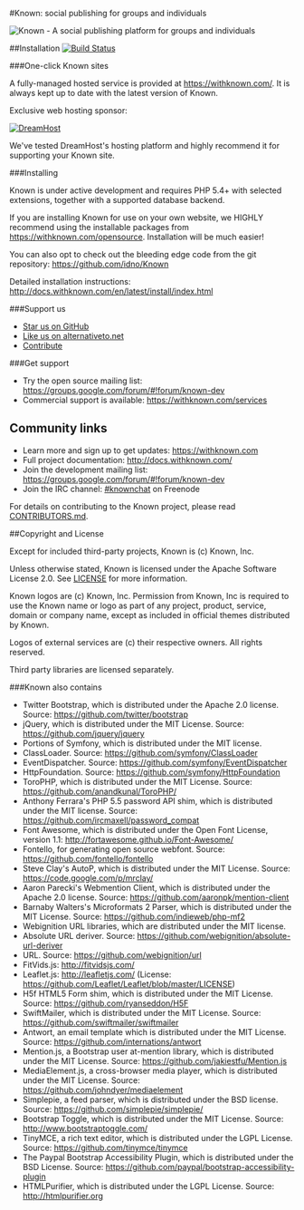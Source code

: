 #Known: social publishing for groups and individuals

![Known - A social publishing platform for groups and individuals](https://withknown.com/img/home/screens.png)

##Installation [![Build Status](https://travis-ci.org/idno/Known.svg?branch=master)](https://travis-ci.org/idno/Known)

###One-click Known sites

A fully-managed hosted service is provided at <https://withknown.com/>. It is always kept up to date with the latest
version of Known.

Exclusive web hosting sponsor:

[![DreamHost](https://withknown.com/img/sponsor_dh_small.jpg)](http://dreamhost.com/redir.cgi?promo=known595&url=promo/hosting595/&utm_source=known&utm_medium=banner&utm_content=sponsorshared595&utm_campaign=shared)

We've tested DreamHost's hosting platform and highly recommend it for supporting your Known site.

###Installing

Known is under active development and requires PHP 5.4+ with selected extensions, together with a supported database backend.

If you are installing Known for use on your own website, we HIGHLY recommend using the installable packages
from <https://withknown.com/opensource>. Installation will be much easier!

You can also opt to check out the bleeding edge code from the git repository: <https://github.com/idno/Known>

Detailed installation instructions: <http://docs.withknown.com/en/latest/install/index.html>

###Support us

* [Star us on GitHub](https://github.com/idno/known)
* [Like us on alternativeto.net](http://alternativeto.net/software/known/)
* [Contribute](CONTRIBUTORS.md)

###Get support

* Try the open source mailing list: <https://groups.google.com/forum/#!forum/known-dev>
* Commercial support is available: <https://withknown.com/services>

## Community links

* Learn more and sign up to get updates: <https://withknown.com>
* Full project documentation: <http://docs.withknown.com/>
* Join the development mailing list: <https://groups.google.com/forum/#!forum/known-dev>
* Join the IRC channel: [#knownchat](https://webchat.freenode.net/?channels=knownchat) on Freenode

For details on contributing to the Known project, please read [CONTRIBUTORS.md](CONTRIBUTORS.md).

##Copyright and License

Except for included third-party projects, Known is (c) Known, Inc.

Unless otherwise stated, Known is licensed under the Apache Software License 2.0. See [LICENSE](LICENSE) for more information.

Known logos are (c) Known, Inc. Permission from Known, Inc is required to use the Known name or logo as part of any
project, product, service, domain or company name, except as included in official themes distributed by Known.

Logos of external services are (c) their respective owners. All rights reserved.

Third party libraries are licensed separately.

###Known also contains

* Twitter Bootstrap, which is distributed under the Apache 2.0 license. Source: https://github.com/twitter/bootstrap
* jQuery, which is distributed under the MIT License. Source: https://github.com/jquery/jquery
* Portions of Symfony, which is distributed under the MIT license.
 * ClassLoader. Source: https://github.com/symfony/ClassLoader
 * EventDispatcher. Source: https://github.com/symfony/EventDispatcher
 * HttpFoundation. Source: https://github.com/symfony/HttpFoundation
* ToroPHP, which is distributed under the MIT License. Source: https://github.com/anandkunal/ToroPHP/
* Anthony Ferrara's PHP 5.5 password API shim, which is distributed under the MIT license. Source: https://github.com/ircmaxell/password_compat
* Font Awesome, which is distributed under the Open Font License, version 1.1: http://fortawesome.github.io/Font-Awesome/
* Fontello, for generating open source webfont. Source: https://github.com/fontello/fontello
* Steve Clay's AutoP, which is distributed under the MIT License. Source: https://code.google.com/p/mrclay/
* Aaron Parecki's Webmention Client, which is distributed under the Apache 2.0 license. Source: https://github.com/aaronpk/mention-client
* Barnaby Walters's Microformats 2 Parser, which is distributed under the MIT License. Source: https://github.com/indieweb/php-mf2
* Webignition URL libraries, which are distributed under the MIT license.
 * Absolute URL deriver. Source: https://github.com/webignition/absolute-url-deriver
 * URL. Source: https://github.com/webignition/url
* FitVids.js: http://fitvidsjs.com/
* Leaflet.js: http://leafletjs.com/ (License: https://github.com/Leaflet/Leaflet/blob/master/LICENSE)
* H5f HTML5 Form shim, which is distributed under the MIT License. Source: https://github.com/ryanseddon/H5F
* SwiftMailer, which is distributed under the MIT License. Source: https://github.com/swiftmailer/swiftmailer
* Antwort, an email template which is distributed under the MIT License. Source: https://github.com/internations/antwort
* Mention.js, a Bootstrap user at-mention library, which is distributed under the MIT License. Source: https://github.com/jakiestfu/Mention.js
* MediaElement.js, a cross-browser media player, which is distributed under the MIT License. Source: https://github.com/johndyer/mediaelement
* Simplepie, a feed parser, which is distributed under the BSD license. Source: https://github.com/simplepie/simplepie/
* Bootstrap Toggle, which is distributed under the MIT License. Source: http://www.bootstraptoggle.com/
* TinyMCE, a rich text editor, which is distributed under the LGPL License. Source: https://github.com/tinymce/tinymce
* The Paypal Bootstrap Accessibility Plugin, which is distributed under the BSD License. Source: https://github.com/paypal/bootstrap-accessibility-plugin
* HTMLPurifier, which is distributed under the LGPL License. Source: http://htmlpurifier.org
